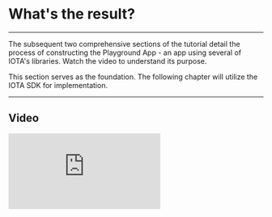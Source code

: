 # What's the result?

---

The subsequent two comprehensive sections of the tutorial detail the process of constructing the Playground App - an app using several of IOTA's libraries. Watch the video to understand its purpose.

This section serves as the foundation. The following chapter will utilize the IOTA SDK for implementation.

---

## Video

<iframe 
    class="video"  
    src="https://www.youtube.com/embed/YUZOR5JXSJA" 
    title="CREATING APPS for SHIMMER / IOTA incl. the Demo-Project Shimmer Playground"
    frameborder="0" 
    allow="accelerometer; autoplay; clipboard-write; encrypted-media; gyroscope; picture-in-picture; web-share" 
    allowfullscreen>
</iframe>
